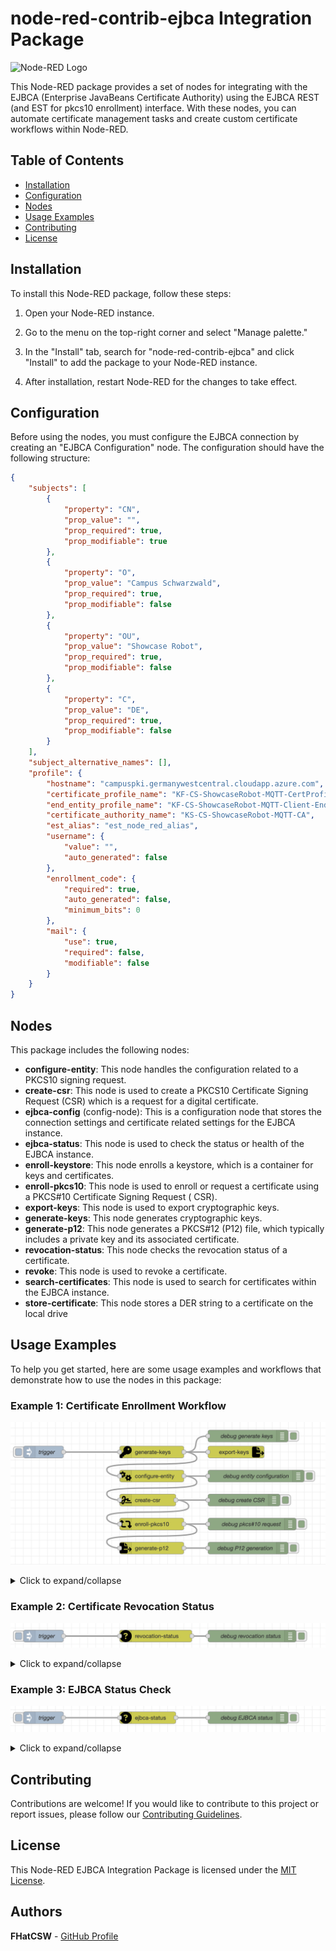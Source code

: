 # node-red-contrib-ejbca Integration Package

![Node-RED Logo](https://nodered.org/about/resources/media/node-red-icon-2.png)

This Node-RED package provides a set of nodes for integrating with the EJBCA (Enterprise JavaBeans Certificate
Authority) using the EJBCA REST (and EST for pkcs10 enrollment) interface. With these nodes, you can automate certificate management tasks and create
custom certificate workflows within Node-RED.

## Table of Contents

- [Installation](#installation)
- [Configuration](#configuration)
- [Nodes](#nodes)
- [Usage Examples](#usage-examples)
- [Contributing](#contributing)
- [License](#license)

## Installation

To install this Node-RED package, follow these steps:

1. Open your Node-RED instance.

2. Go to the menu on the top-right corner and select "Manage palette."

3. In the "Install" tab, search for "node-red-contrib-ejbca" and click "Install" to add the package to your Node-RED
   instance.

4. After installation, restart Node-RED for the changes to take effect.

## Configuration

Before using the nodes, you must configure the EJBCA connection by creating an "EJBCA Configuration" node. The
configuration should have the following structure:

```json
{
    "subjects": [
        {
            "property": "CN",
            "prop_value": "",
            "prop_required": true,
            "prop_modifiable": true
        },
        {
            "property": "O",
            "prop_value": "Campus Schwarzwald",
            "prop_required": true,
            "prop_modifiable": false
        },
        {
            "property": "OU",
            "prop_value": "Showcase Robot",
            "prop_required": true,
            "prop_modifiable": false
        },
        {
            "property": "C",
            "prop_value": "DE",
            "prop_required": true,
            "prop_modifiable": false
        }
    ],
    "subject_alternative_names": [],
    "profile": {
        "hostname": "campuspki.germanywestcentral.cloudapp.azure.com",
        "certificate_profile_name": "KF-CS-ShowcaseRobot-MQTT-CertProfile",
        "end_entity_profile_name": "KF-CS-ShowcaseRobot-MQTT-Client-EndEntity",
        "certificate_authority_name": "KS-CS-ShowcaseRobot-MQTT-CA",
        "est_alias": "est_node_red_alias",
        "username": {
            "value": "",
            "auto_generated": false
        },
        "enrollment_code": {
            "required": true,
            "auto_generated": false,
            "minimum_bits": 0
        },
        "mail": {
            "use": true,
            "required": false,
            "modifiable": false
        }
    }
}
```

## Nodes

This package includes the following nodes:

* **configure-entity**: This node handles the configuration related to a PKCS10 signing request.
* **create-csr**: This node is used to create a PKCS10 Certificate Signing Request (CSR) which is a request for a
  digital certificate.
* **ejbca-config** (config-node): This is a configuration node that stores the connection settings and certificate
  related settings for the EJBCA instance.
* **ejbca-status**: This node is used to check the status or health of the EJBCA instance.
* **enroll-keystore**: This node enrolls a keystore, which is a container for keys and certificates.
* **enroll-pkcs10**: This node is used to enroll or request a certificate using a PKCS#10 Certificate Signing Request (
  CSR).
* **export-keys**: This node is used to export cryptographic keys.
* **generate-keys**: This node generates cryptographic keys.
* **generate-p12**: This node generates a PKCS#12 (P12) file, which typically includes a private key and its associated
  certificate.
* **revocation-status**: This node checks the revocation status of a certificate.
* **revoke**: This node is used to revoke a certificate.
* **search-certificates**: This node is used to search for certificates within the EJBCA instance.
* **store-certificate**: This node stores a DER string to a certificate on the local drive

## Usage Examples

To help you get started, here are some usage examples and workflows that demonstrate how to use the nodes in this
package:

### Example 1: Certificate Enrollment Workflow

![Enrollment workflow](media/pkcs10_enrollment.png)

<details>
  <summary>Click to expand/collapse</summary>

```json
[
    {
        "id": "1e1d90a44661c2dc",
        "type": "generate-keys",
        "z": "c24ed033437e3a9c",
        "name": "",
        "bitLength": "2048",
        "x": 460,
        "y": 460,
        "wires": [
            [
                "861d4a82fc7471d2",
                "72e52041865e0fec"
            ]
        ]
    },
    {
        "id": "857b75b2703a5547",
        "type": "configure-entity",
        "z": "c24ed033437e3a9c",
        "name": "",
        "ejbcaConfig": "4eedf14773d23515",
        "CN": "test",
        "O": "Campus Schwarzwald",
        "OU": "Showcase Robot",
        "C": "DE",
        "L": "",
        "ST": "",
        "postalCode": "",
        "streetAdress": "",
        "serialNumber": "",
        "emailAdress": "",
        "givenName": "",
        "surName": "",
        "initials": "",
        "title": "",
        "description": "",
        "ipAddress1": "",
        "ipAddress2": "",
        "ipAddress3": "",
        "Uri1": "",
        "Uri2": "",
        "Uri3": "",
        "Dns1": "",
        "Dns2": "",
        "Dns3": "",
        "x": 460,
        "y": 520,
        "wires": [
            [
                "47b6ba00be43e308",
                "22747245529fa398"
            ]
        ]
    },
    {
        "id": "10ed98f8720adaca",
        "type": "enroll-pkcs10",
        "z": "c24ed033437e3a9c",
        "name": "",
        "tls": "7f5a2ba045b1a9b1",
        "ejbcaConfig": "4eedf14773d23515",
        "username_fieldType": "str",
        "username": "node_red_test_user_fhk",
        "csrInfo_fieldType": "msg",
        "csrInfo": "ejbca.csr",
        "enrollment_code": "foo123",
        "x": 460,
        "y": 640,
        "wires": [
            [
                "9a8b01ac9b9d5bc8",
                "55ebd375010e5ca5",
                "cd4c0b0979d81a43"
            ]
        ]
    },
    {
        "id": "9a8b01ac9b9d5bc8",
        "type": "generate-p12",
        "z": "c24ed033437e3a9c",
        "name": "",
        "outputDirectory_fieldType": "str",
        "outputDirectory": "/Users/florianhandke/Downloads",
        "fileName_fieldType": "str",
        "fileName": "x509_cert_1",
        "p12_password": "foo123",
        "x": 460,
        "y": 700,
        "wires": [
            [
                "4f57f015d2716d39"
            ]
        ]
    },
    {
        "id": "861d4a82fc7471d2",
        "type": "debug",
        "z": "c24ed033437e3a9c",
        "name": "debug generate keys",
        "active": true,
        "tosidebar": true,
        "console": false,
        "tostatus": false,
        "complete": "true",
        "targetType": "full",
        "statusVal": "",
        "statusType": "auto",
        "x": 700,
        "y": 420,
        "wires": []
    },
    {
        "id": "47b6ba00be43e308",
        "type": "debug",
        "z": "c24ed033437e3a9c",
        "name": "debug entity configuration",
        "active": true,
        "tosidebar": true,
        "console": false,
        "tostatus": false,
        "complete": "true",
        "targetType": "full",
        "statusVal": "",
        "statusType": "auto",
        "x": 720,
        "y": 520,
        "wires": []
    },
    {
        "id": "bd7aaa5dbe362511",
        "type": "debug",
        "z": "c24ed033437e3a9c",
        "name": "debug create CSR",
        "active": true,
        "tosidebar": true,
        "console": false,
        "tostatus": false,
        "complete": "true",
        "targetType": "full",
        "statusVal": "",
        "statusType": "auto",
        "x": 690,
        "y": 580,
        "wires": []
    },
    {
        "id": "55ebd375010e5ca5",
        "type": "debug",
        "z": "c24ed033437e3a9c",
        "name": "debug pkcs#10 request",
        "active": true,
        "tosidebar": true,
        "console": false,
        "tostatus": false,
        "complete": "true",
        "targetType": "full",
        "statusVal": "",
        "statusType": "auto",
        "x": 710,
        "y": 640,
        "wires": []
    },
    {
        "id": "4f57f015d2716d39",
        "type": "debug",
        "z": "c24ed033437e3a9c",
        "name": "debug P12 generation",
        "active": true,
        "tosidebar": true,
        "console": false,
        "tostatus": false,
        "complete": "true",
        "targetType": "full",
        "statusVal": "",
        "statusType": "auto",
        "x": 700,
        "y": 700,
        "wires": []
    },
    {
        "id": "9a35189ec430d633",
        "type": "inject",
        "z": "c24ed033437e3a9c",
        "name": "trigger",
        "props": [
            {
                "p": "payload"
            }
        ],
        "repeat": "",
        "crontab": "",
        "once": false,
        "onceDelay": 0.1,
        "topic": "",
        "payload": "",
        "payloadType": "date",
        "x": 190,
        "y": 460,
        "wires": [
            [
                "1e1d90a44661c2dc"
            ]
        ]
    },
    {
        "id": "22747245529fa398",
        "type": "create-csr",
        "z": "c24ed033437e3a9c",
        "name": "",
        "subjectAltnames_fieldType": "msg",
        "subjectAltnames": "ejbca.subject_alternative_names",
        "subjects_fieldType": "msg",
        "subjects": "ejbca.subjects",
        "privateKey_fieldType": "msg",
        "privateKey": "ejbca.privateKey",
        "publicKey_fieldType": "msg",
        "publicKey": "ejbca.publicKey",
        "x": 450,
        "y": 580,
        "wires": [
            [
                "10ed98f8720adaca",
                "bd7aaa5dbe362511"
            ]
        ]
    },
    {
        "id": "72e52041865e0fec",
        "type": "export-keys",
        "z": "c24ed033437e3a9c",
        "name": "",
        "outputDirectory_fieldType": "str",
        "outputDirectory": "/Users/florianhandke/Downloads",
        "privatefileName_fieldType": "str",
        "privatefileName": "private_key",
        "publicfileName_fieldType": "str",
        "publicfileName": "public_key",
        "privateKey_fieldType": "msg",
        "privateKey": "ejbca.privateKey",
        "publicKey_fieldType": "msg",
        "publicKey": "ejbca.publicKey",
        "x": 690,
        "y": 460,
        "wires": []
    },
    {
        "id": "cd4c0b0979d81a43",
        "type": "store-certificate",
        "z": "c24ed033437e3a9c",
        "name": "",
        "certificate_fieldType": "msg",
        "certificate": "ejbca.enroll_pkcs10.certificate",
        "outputDirectory_fieldType": "str",
        "outputDirectory": "/Users/florianhandke/Downloads",
        "fileName_fieldType": "str",
        "fileName": "cert",
        "outputFormat": "PEM",
        "fileExtension": "pem",
        "x": 460,
        "y": 760,
        "wires": [
            [
                "b98476be7ea0f58e"
            ]
        ]
    },
    {
        "id": "b98476be7ea0f58e",
        "type": "debug",
        "z": "c24ed033437e3a9c",
        "name": "debug export cert",
        "active": true,
        "tosidebar": true,
        "console": false,
        "tostatus": false,
        "complete": "true",
        "targetType": "full",
        "statusVal": "",
        "statusType": "auto",
        "x": 690,
        "y": 760,
        "wires": []
    },
    {
        "id": "4eedf14773d23515",
        "type": "ejbca-config-3",
        "name": "KF-CS-ShowcaseRobot-MQTT-Client-EndEntity",
        "ejbcaConf": "{\n    \"subjects\": [\n        {\n            \"property\": \"CN\",\n            \"prop_value\": \"\",\n            \"prop_required\": true,\n            \"prop_modifiable\": true\n        },\n        {\n            \"property\": \"O\",\n            \"prop_value\": \"Campus Schwarzwald\",\n            \"prop_required\": true,\n            \"prop_modifiable\": false\n        },\n        {\n            \"property\": \"OU\",\n            \"prop_value\": \"Showcase Robot\",\n            \"prop_required\": true,\n            \"prop_modifiable\": false\n        },\n        {\n            \"property\": \"C\",\n            \"prop_value\": \"DE\",\n            \"prop_required\": true,\n            \"prop_modifiable\": false\n        }\n    ],\n    \"subject_alternative_names\": [],\n    \"profile\": {\n        \"hostname\": \"campuspki.germanywestcentral.cloudapp.azure.com\",\n        \"certificate_profile_name\": \"KF-CS-ShowcaseRobot-MQTT-CertProfile\",\n        \"end_entity_profile_name\": \"KF-CS-ShowcaseRobot-MQTT-Client-EndEntity\",\n        \"certificate_authority_name\": \"KS-CS-ShowcaseRobot-MQTT-CA\",\n        \"username\": {\n            \"value\": \"\",\n            \"auto_generated\": false\n        },\n        \"enrollment_code\": {\n            \"required\": true,\n            \"auto_generated\": false,\n            \"minimum_bits\": 0\n        },\n        \"mail\": {\n            \"use\": true,\n            \"required\": false,\n            \"modifiable\": false\n        }\n    }\n}"
    },
    {
        "id": "7f5a2ba045b1a9b1",
        "type": "tls-config",
        "name": "",
        "cert": "",
        "key": "",
        "ca": "",
        "certname": "NodeRedRestAdmin001.cert.pem",
        "keyname": "NodeRedRestAdmin001.key.pem",
        "caname": "ca-chain.cert.pem",
        "servername": "",
        "verifyservercert": true,
        "alpnprotocol": ""
    }
]
```

</details>

### Example 2: Certificate Revocation Status

![Revocation status](media/revocation_status.png)

<details>
  <summary>Click to expand/collapse</summary>

```json
[
    {
        "id": "4c882a8e897f4a62",
        "type": "revocation-status",
        "z": "c24ed033437e3a9c",
        "name": "",
        "tls": "7f5a2ba045b1a9b1",
        "ejbcaConfig": "4eedf14773d23515",
        "serialNumber_fieldType": "str",
        "serialNumber": "6BC04C40DD3E4B7F90340CC8B6F4660FCE931939",
        "x": 470,
        "y": 160,
        "wires": [
            [
                "160147056b61e853"
            ]
        ]
    },
    {
        "id": "5e198606b2b6739d",
        "type": "inject",
        "z": "c24ed033437e3a9c",
        "name": "trigger",
        "props": [
            {
                "p": "payload"
            }
        ],
        "repeat": "",
        "crontab": "",
        "once": false,
        "onceDelay": 0.1,
        "topic": "",
        "payload": "",
        "payloadType": "date",
        "x": 190,
        "y": 160,
        "wires": [
            [
                "4c882a8e897f4a62"
            ]
        ]
    },
    {
        "id": "160147056b61e853",
        "type": "debug",
        "z": "c24ed033437e3a9c",
        "name": "debug revocation status",
        "active": true,
        "tosidebar": true,
        "console": false,
        "tostatus": false,
        "complete": "true",
        "targetType": "full",
        "statusVal": "",
        "statusType": "auto",
        "x": 710,
        "y": 160,
        "wires": []
    },
    {
        "id": "7f5a2ba045b1a9b1",
        "type": "tls-config",
        "name": "",
        "cert": "",
        "key": "",
        "ca": "",
        "certname": "NodeRedRestAdmin001.cert.pem",
        "keyname": "NodeRedRestAdmin001.key.pem",
        "caname": "ca-chain.cert.pem",
        "servername": "",
        "verifyservercert": true,
        "alpnprotocol": ""
    },
    {
        "id": "4eedf14773d23515",
        "type": "ejbca-config-3",
        "name": "KF-CS-ShowcaseRobot-MQTT-Client-EndEntity",
        "ejbcaConf": "{\n    \"subjects\": [\n        {\n            \"property\": \"CN\",\n            \"prop_value\": \"\",\n            \"prop_required\": true,\n            \"prop_modifiable\": true\n        },\n        {\n            \"property\": \"O\",\n            \"prop_value\": \"Campus Schwarzwald\",\n            \"prop_required\": true,\n            \"prop_modifiable\": false\n        },\n        {\n            \"property\": \"OU\",\n            \"prop_value\": \"Showcase Robot\",\n            \"prop_required\": true,\n            \"prop_modifiable\": false\n        },\n        {\n            \"property\": \"C\",\n            \"prop_value\": \"DE\",\n            \"prop_required\": true,\n            \"prop_modifiable\": false\n        }\n    ],\n    \"subject_alternative_names\": [],\n    \"profile\": {\n        \"hostname\": \"campuspki.germanywestcentral.cloudapp.azure.com\",\n        \"certificate_profile_name\": \"KF-CS-ShowcaseRobot-MQTT-CertProfile\",\n        \"end_entity_profile_name\": \"KF-CS-ShowcaseRobot-MQTT-Client-EndEntity\",\n        \"certificate_authority_name\": \"KS-CS-ShowcaseRobot-MQTT-CA\",\n        \"username\": {\n            \"value\": \"\",\n            \"auto_generated\": false\n        },\n        \"enrollment_code\": {\n            \"required\": true,\n            \"auto_generated\": false,\n            \"minimum_bits\": 0\n        },\n        \"mail\": {\n            \"use\": true,\n            \"required\": false,\n            \"modifiable\": false\n        }\n    }\n}"
    }
]
```

</details>

### Example 3: EJBCA Status Check

![EJBCA status](media/ejbca_status.png)

<details>
  <summary>Click to expand/collapse</summary>

```json
[
    {
        "id": "aa2a9a549ee0b813",
        "type": "ejbca-status",
        "z": "c24ed033437e3a9c",
        "name": "",
        "tls": "7f5a2ba045b1a9b1",
        "ejbcaConfig": "4eedf14773d23515",
        "x": 450,
        "y": 80,
        "wires": [
            [
                "aff9a51a7c018eef"
            ]
        ]
    },
    {
        "id": "aff9a51a7c018eef",
        "type": "debug",
        "z": "c24ed033437e3a9c",
        "name": "debug EJBCA status",
        "active": true,
        "tosidebar": true,
        "console": false,
        "tostatus": false,
        "complete": "true",
        "targetType": "full",
        "statusVal": "",
        "statusType": "auto",
        "x": 700,
        "y": 80,
        "wires": []
    },
    {
        "id": "a65c6140332d3fa3",
        "type": "inject",
        "z": "c24ed033437e3a9c",
        "name": "trigger",
        "props": [
            {
                "p": "payload"
            }
        ],
        "repeat": "",
        "crontab": "",
        "once": false,
        "onceDelay": 0.1,
        "topic": "",
        "payload": "",
        "payloadType": "date",
        "x": 190,
        "y": 80,
        "wires": [
            [
                "aa2a9a549ee0b813"
            ]
        ]
    },
    {
        "id": "7f5a2ba045b1a9b1",
        "type": "tls-config",
        "name": "",
        "cert": "",
        "key": "",
        "ca": "",
        "certname": "NodeRedRestAdmin001.cert.pem",
        "keyname": "NodeRedRestAdmin001.key.pem",
        "caname": "ca-chain.cert.pem",
        "servername": "",
        "verifyservercert": true,
        "alpnprotocol": ""
    },
    {
        "id": "4eedf14773d23515",
        "type": "ejbca-config-3",
        "name": "KF-CS-ShowcaseRobot-MQTT-Client-EndEntity",
        "ejbcaConf": "{\n    \"subjects\": [\n        {\n            \"property\": \"CN\",\n            \"prop_value\": \"\",\n            \"prop_required\": true,\n            \"prop_modifiable\": true\n        },\n        {\n            \"property\": \"O\",\n            \"prop_value\": \"Campus Schwarzwald\",\n            \"prop_required\": true,\n            \"prop_modifiable\": false\n        },\n        {\n            \"property\": \"OU\",\n            \"prop_value\": \"Showcase Robot\",\n            \"prop_required\": true,\n            \"prop_modifiable\": false\n        },\n        {\n            \"property\": \"C\",\n            \"prop_value\": \"DE\",\n            \"prop_required\": true,\n            \"prop_modifiable\": false\n        }\n    ],\n    \"subject_alternative_names\": [],\n    \"profile\": {\n        \"hostname\": \"campuspki.germanywestcentral.cloudapp.azure.com\",\n        \"certificate_profile_name\": \"KF-CS-ShowcaseRobot-MQTT-CertProfile\",\n        \"end_entity_profile_name\": \"KF-CS-ShowcaseRobot-MQTT-Client-EndEntity\",\n        \"certificate_authority_name\": \"KS-CS-ShowcaseRobot-MQTT-CA\",\n        \"username\": {\n            \"value\": \"\",\n            \"auto_generated\": false\n        },\n        \"enrollment_code\": {\n            \"required\": true,\n            \"auto_generated\": false,\n            \"minimum_bits\": 0\n        },\n        \"mail\": {\n            \"use\": true,\n            \"required\": false,\n            \"modifiable\": false\n        }\n    }\n}"
    }
]
```

</details>

## Contributing

Contributions are welcome! If you would like to contribute to this project or report issues, please follow
our [Contributing Guidelines](/CONTRIBUTING.md).

## License

This Node-RED EJBCA Integration Package is licensed under the [MIT License](/LICENSE).

## Authors

**FHatCSW** - [GitHub Profile](https://github.com/FHatCSW)